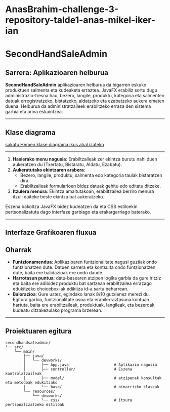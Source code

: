 # AnasBrahim-challenge-3-repository-talde1-anas-mikel-iker-ian

# SecondHandSaleAdmin

## **Sarrera: Aplikazioaren helburua**

**SecondHandSaleAdmin** aplikazioaren helburua da bigarren eskuko produktuen salmenta eta kudeaketa erraztea. JavaFX erabiliz sortu dugu administrazio-tresna hau, bezero, langile, produktu, kategoria eta salmenten datuak erregistratzeko, bistatzeko, aldatzeko eta ezabatzeko aukera ematen duena. Helburua da administratzaileek erabiltzeko erraza den sistema garbia eta arina eskaintzea.

---

## **Klase diagrama**

 [sakatu Hemen klase diagrama ikus ahal izateko](3.ErronkaDiagramaDia.svg)

---

1. **Hasierako menu nagusia**: Erabiltzaileak zer ekintza burutu nahi duen aukeratzen du (Txertatu, Bistaratu, Aldatu, Ezabatu).
2. **Aukeratutako ekintzaren arabera**:
   - Bezero, langile, produktu, salmenta edo kategoria taulak bistaratzen dira.
   - Erabiltzaileak formularioen bidez datuak gehitu edo editatu ditzake.
3. **Itzulera menura**: Ekintza amaitutakoan, erabiltzailea berriro menura itzuli daiteke beste ekintza bat aukeratzeko.

Eszena bakoitza JavaFX bidez kudeatzen da eta CSS estiloekin pertsonalizatuta dago interfaze garbiago eta erakargarriago baterako.

---

## **Interfaze Grafikoaren fluxua**

##  **Oharrak**

- **Funtzionamendua**: Aplikazioaren funtzionalitate nagusi guztiak ondo funtzionatzen dute. Datuen sarrera eta kontsulta ondo funtzionatzen dute, baita ere balidazioak ere ondo daude.
- **Harrotasun puntua**: datu-basearen atzipen logika garbia da gure iritziz eta baita ere adibidez produktu bat sartzean erabiltzailea errazago edukitzeko choicebox-ak edikitza id-a sartu beharrean.
- **Balorazioa**: Gure ustez, egindako lanak 8/10 gutxienez merezi du. Egitura garbia, funtzionalitate osoa eta erabilerraztasuna kontuan hartuta, baita ere erabiltzaileak, produktuak, langileak, eta bezeroak kudeatu ditzakezulako programa brzerean.

---

## **Proiektuaren egitura**

```plaintext
secondhandsaleadmin/
└── src/
    └── main/
        ├── java/
        │   └── devworks/
        │       ├── App.java                    # Aplikazio nagusia
        │       ├── controller/                 # Eszena kontrolatzaileak
        │       ├── model/                      # atzipenak konsultak eta metodoak edukitzako
        │       └── base/                       # oinarrizko klaseak
        └── resources/
            └── devworks/
                └── css/                        # Itxura pertsonalizatzeko estiloak

